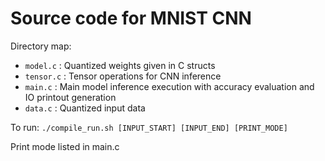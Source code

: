 # Source code for MNIST CNN

Directory map:
- `model.c` : Quantized weights given in C structs
- `tensor.c` : Tensor operations for CNN inference
- `main.c` : Main model inference execution with accuracy evaluation and IO printout generation
- `data.c` : Quantized input data

To run:
`./compile_run.sh [INPUT_START] [INPUT_END] [PRINT_MODE]`

Print mode listed in main.c
